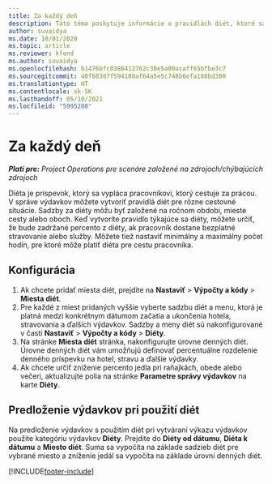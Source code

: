 ```yaml
---
title: Za každý deň
description: Táto téma poskytuje informácie o pravidlách diét, ktoré sa používajú v správe výdavkov.
author: suvaidya
ms.date: 10/01/2020
ms.topic: article
ms.reviewer: kfend
ms.author: suvaidya
ms.openlocfilehash: b1476bfc0386412762c30e5a00acaff65bfbe3c7
ms.sourcegitcommit: 40f68387f594180af64a5e5c748b6efa188bd300
ms.translationtype: HT
ms.contentlocale: sk-SK
ms.lasthandoff: 05/10/2021
ms.locfileid: "5995280"
---
```

# <a name="per-diems"></a>Za každý deň

_**Platí pre:** Project Operations pre scenáre založené na zdrojoch/chýbajúcich zdrojoch_


Diéta je príspevok, ktorý sa vypláca pracovníkovi, ktorý cestuje za prácou. V správe výdavkov môžete vytvoriť pravidlá diét pre rôzne cestovné situácie. Sadzby za diéty môžu byť založené na ročnom období, mieste cesty alebo oboch. Keď vytvoríte pravidlo týkajúce sa diéty, môžete určiť, že bude zadržané percento z diéty, ak pracovník dostane bezplatné stravovanie alebo služby. Môžete tiež nastaviť minimálny a maximálny počet hodín, pre ktoré môže platiť diéta pre cestu pracovníka.

## <a name="configuration"></a>Konfigurácia 

1. Ak chcete pridať miesta diét, prejdite na **Nastaviť** > **Výpočty a kódy** > **Miesta diét**.
2. Pre každé z miest pridaných vyššie vyberte sadzbu diét a menu, ktorá je platná medzi konkrétnym dátumom začatia a ukončenia hotela, stravovania a ďalších výdavkov. Sadzby a meny diét sú nakonfigurované v časti **Nastaviť** > **Výpočty a kódy** > **Diéty**.
3. Na stránke **Miesta diét** stránka, nakonfigurujte úrovne denných diét. Úrovne denných diét vám umožňujú definovať percentuálne rozdelenie denného príspevku na hotel, stravu a ďalšie výdavky. 
4. Ak chcete určiť zníženie percento jedla pri raňajkách, obede alebo večeri, aktualizujte polia na stránke **Parametre správy výdavkov** na karte **Diéty**. 
    
## <a name="submit-expenses-using-per-diem"></a>Predloženie výdavkov pri použití diét
Na predloženie výdavkov s použitím diét pri vytváraní výkazu výdavkov použite kategóriu výdavkov **Diéty**. Prejdite do **Diéty od dátumu**, **Diéta k dátumu** a **Miesto diét**. Suma sa vypočíta na základe sadzieb diét pre vybrané miesto a zníženie jedál sa vypočíta na základe úrovní denných diét.


[!INCLUDE[footer-include](../includes/footer-banner.md)]
